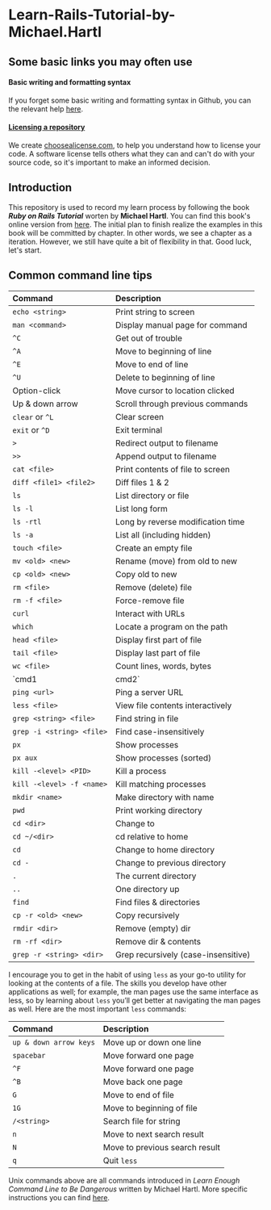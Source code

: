 # Learn-Rails-Tutorial-by-Michael.Hartl

## Some basic links you may often use
#### Basic writing and formatting syntax
If you forget some basic writing and formatting syntax in Github, you can the relevant help 
[here](https://help.github.com/articles/basic-writing-and-formatting-syntax/#links).

#### [Licensing a repository](https://help.github.com/articles/licensing-a-repository/)
We create [choosealicense.com](https://choosealicense.com/), to help you understand how to license your code. A software 
license tells others what they can and can't do with your source code, so it's important to make an informed decision.


## Introduction
This repository is used to record my learn process by following the book **_Ruby on Rails Tutorial_** worten 
by **Michael Hartl**. You can find this book's online version from [here](https://www.railstutorial.org/book). 
The initial plan to finish realize the examples in this book will be committed by chapter. In other words, we see 
a chapter as a iteration. However, we still have quite a bit of flexibility in that. Good luck, let's start.

## Common command line tips

| Command | Description |
|:--- |:--- |
| `echo <string>` | Print string to screen |
| `man <command>` | Display manual page for command |
| `^C` | Get out of trouble |
| `^A` | Move to beginning of line |
| `^E` | Move to end of line |
| `^U` | Delete to beginning of line |
| Option-click | Move cursor to location clicked |
| Up & down arrow | Scroll through previous commands |
| `clear` or `^L` | Clear screen |
| `exit` or `^D` | Exit terminal |
| `>` | Redirect output to filename |
| `>>` | Append output to filename |
| `cat <file>` | Print contents of file to screen |
| `diff <file1> <file2>` | Diff files 1 & 2 |
| `ls` | List directory or file |
| `ls -l` | List long form |
| `ls -rtl` | Long by reverse modification time	 |
| `ls -a` | List all (including hidden) |
| `touch <file>` | Create an empty file |
| `mv <old> <new>` | Rename (move) from old to new |
| `cp <old> <new>` | Copy old to new |
| `rm <file>` | Remove (delete) file |
| `rm -f <file>` | Force-remove file |
| `curl` | Interact with URLs |
| `which` | Locate a program on the path	 |
| `head <file>` | Display first part of file |
| `tail <file>` | Display last part of file |
| `wc <file>` | Count lines, words, bytes |
| `cmd1 | cmd2` | Pipe `cmd1` to `cmd2` |
| `ping <url>` | Ping a server URL |
| `less <file>` | View file contents interactively |
| `grep <string> <file>` | Find string in file |
| `grep -i <string> <file>` | Find case-insensitively |
| `px` | Show processes |
| `px aux` | Show processes (sorted) |
| `kill -<level> <PID>` | Kill a process |
| `kill -<level> -f <name>` | Kill matching processes |
| `mkdir <name>` | Make directory with name |
| `pwd` | Print working directory |
| `cd <dir>` | Change to <dir> |
| `cd ~/<dir>` | cd relative to home |
| `cd` | Change to home directory |
| `cd -` | Change to previous directory |
| `.` | The current directory |
| `..` | One directory up |
| `find` | Find files & directories |
| `cp -r <old> <new>` | Copy recursively |
| `rmdir <dir>` | Remove (empty) dir |
| `rm -rf <dir>` | Remove dir & contents |
| `grep -r <string> <dir>` | Grep recursively (case-insensitive) |

I encourage you to get in the habit of using `less` as your go-to utility for looking at the contents of a file. The 
skills you develop have other applications as well; for example, the man pages use the same interface as less, so by 
learning about `less` you’ll get better at navigating the man pages as well. Here are the most important `less` commands:

| Command | Description |
|:---  |:---  |
| `up & down arrow keys` | Move up or down one line |
| `spacebar` | Move forward one page |
| `^F` | Move forward one page |
| `^B` | Move back one page |
| `G` | Move to end of file |
| `1G` | Move to beginning of file |
| `/<string>` | Search file for string |
| `n` | Move to next search result |
| `N` | Move to previous search result |
| `q` | Quit `less` |

Unix commands above are all commands introduced in *Learn Enough Command Line to Be Dangerous* written by Michael Hartl.
More specific instructions you can find [here](https://www.learnenough.com/command-line-tutorial).
